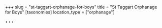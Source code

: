 +++
slug = "st-taggart-orphanage-for-boys"
title = "St Taggart Orphanage for Boys"
[taxonomies]
location_type = ["orphanage"]

+++


